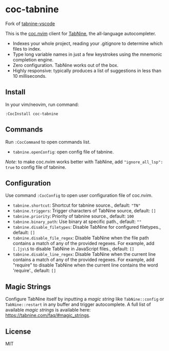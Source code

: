 # coc-tabnine

Fork of [tabnine-vscode](https://github.com/zxqfl/tabnine-vscode)

This is the [coc.nvim](https://github.com/neoclide/coc.nvim) client for [TabNine](https://tabnine.com), the all-language autocompleter.

- Indexes your whole project, reading your .gitignore to determine which files to index.
- Type long variable names in just a few keystrokes using the mnemonic completion engine.
- Zero configuration. TabNine works out of the box.
- Highly responsive: typically produces a list of suggestions in less than 10 milliseconds.

## Install

In your vim/neovim, run command:

```
:CocInstall coc-tabnine
```

## Commands

Run `:CocCommand` to open commands list.

- `tabnine.openConfig`: open config file of tabnine.

_Note_: to make coc.nvim works better with TabNine, add `"ignore_all_lsp": true` to config file of tabnine.

## Configuration

Use command `:CocConfig` to open user configuration file of coc.nvim.

- `tabnine.shortcut`: Shortcut for tabnine source., default: `"TN"`
- `tabnine.triggers`: Trigger characters of TabNine source, default: `[]`
- `tabnine.priority`: Priority of tabnine source., default: `100`
- `tabnine.binary_path`: Use binary at specific path., default: `""`
- `tabnine.disable_filetypes`: Disable TabNine for configured filetypes., default: `[]`
- `tabnine.disable_file_regex`: Disable TabNine when the file path contains a match of any of the provided regexes. For example, add `[.]js\$` to disable TabNine in JavaScript files., default: `[]`
- `tabnine.disable_line_regex`: Disable TabNine when the current line contains a match of any of the provided regexes. For example, add "require" to disable TabNine when the current line contains the word 'require'., default: `[]`

## Magic Strings

Configure TabNine itself by inputting a *magic string* like `TabNine::config` or `TabNine::restart` in any buffer and trigger autocomplete. A full list of available *magic strings* is available here: https://tabnine.com/faq/#magic_strings.

## License

MIT
